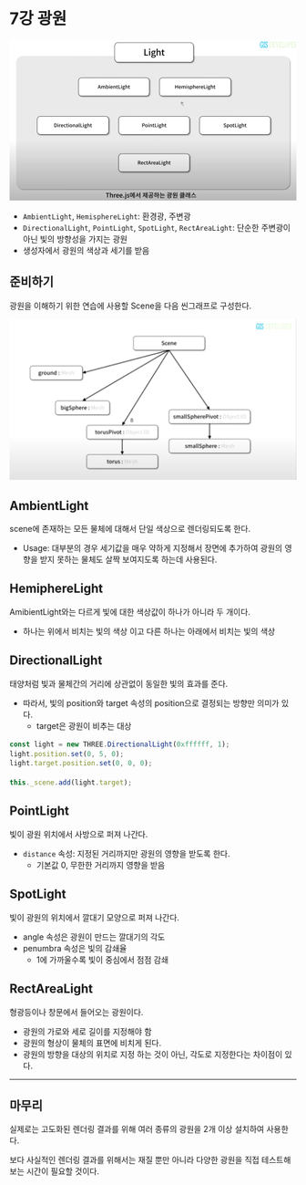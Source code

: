 # 7강 광원
![](./assets/06-lights.png)

- `AmbientLight`, `HemisphereLight`: 환경광, 주변광
- `DirectionalLight`, `PointLight`, `SpotLight`, `RectAreaLight`: 단순한 주변광이 아닌 빛의 방향성을 가지는 광원
- 생성자에서 광원의 색상과 세기를 받음

## 준비하기

광원을 이해하기 위한 연습에 사용할 Scene을 다음 씬그래프로 구성한다.

![06-scene-graph](./assets/06-scene-graph.png)

## AmbientLight
scene에 존재하는 모든 물체에 대해서 단일 색상으로 렌더링되도록 한다.
- Usage: 대부분의 경우 세기값을 매우 약하게 지정해서 장면에 추가하여 광원의 영향을 받지 못하는 물체도 살짝 보여지도록 하는데 사용된다.

## HemiphereLight
AmibientLight와는 다르게 빛에 대한 색상값이 하나가 아니라 두 개이다.
- 하나는 위에서 비치는 빛의 색상 이고 다른 하나는 아래에서 비치는 빛의 색상

## DirectionalLight
태양처럼 빛과 물체간의 거리에 상관없이 동일한 빛의 효과를 준다.
- 따라서, 빛의 position와 target 속성의 position으로 결정되는 방향만 의미가 있다.
  - target은 광원이 비추는 대상

```jsx
const light = new THREE.DirectionalLight(0xffffff, 1);
light.position.set(0, 5, 0);
light.target.position.set(0, 0, 0);

this._scene.add(light.target);
```

## PointLight
빛이 광원 위치에서 사방으로 퍼져 나간다.
- `distance` 속성: 지정된 거리까지만 광원의 영향을 받도록 한다.
    - 기본값 0, 무한한 거리까지 영향을 받음

## SpotLight

빛이 광원의 위치에서 깔대기 모양으로 퍼져 나간다.

- angle 속성은 광원이 만드는 깔대기의 각도
- penumbra 속성은 빛의 감쇄율
    - 1에 가까울수록 빛이 중심에서 점점 감쇄

## RectAreaLight
형광등이나 창문에서 들어오는 광원이다.

- 광원의 가로와 세로 길이를 지정해야 함
- 광원의 형상이 물체의 표면에 비치게 된다.
- 광원의 방향을 대상의 위치로 지정 하는 것이 아닌, 각도로 지정한다는 차이점이 있다.

---

## 마무리
실제로는 고도화된 렌더링 결과를 위해 여러 종류의 광원을 2개 이상 설치하여 사용한다.

보다 사실적인 렌더링 결과를 위해서는 재질 뿐만 아니라 다양한 광원을 직접 테스트해 보는 시간이 필요할 것이다.